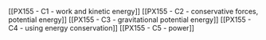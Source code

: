 [[PX155 - C1 - work and kinetic energy]]
[[PX155 - C2 - conservative forces, potential energy]]
[[PX155 - C3 - gravitational potential energy]]
[[PX155 - C4 - using energy conservation]]
[[PX155 - C5 - power]]
